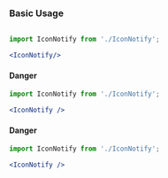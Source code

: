 ### Basic Usage

```jsx

import IconNotify from './IconNotify';

<IconNotify/>
```
#### Danger

```jsx
import IconNotify from './IconNotify';

<IconNotify />
``` 

#### Danger

```jsx
import IconNotify from './IconNotify';

<IconNotify />
``` 